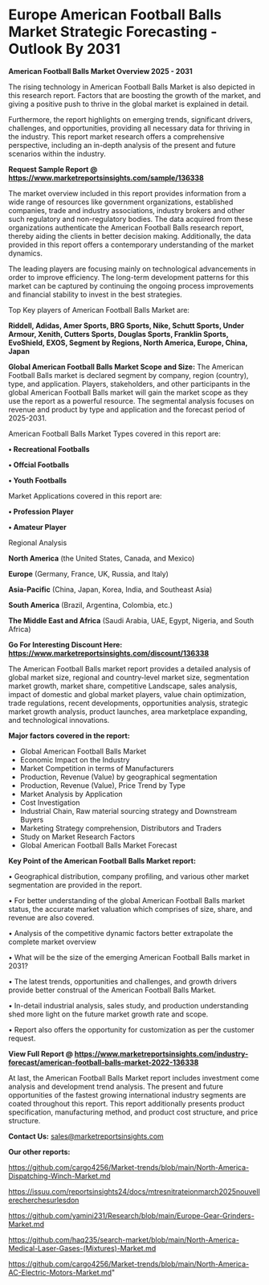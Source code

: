  # Europe American Football Balls Market Strategic Forecasting - Outlook By 2031

<Strong> American Football Balls Market Overview 2025 - 2031</strong>

The rising technology in American Football Balls Market is also depicted in this research report. Factors that are boosting the growth of the market, and giving a positive push to thrive in the global market is explained in detail.

Furthermore, the report highlights on emerging trends, significant drivers, challenges, and opportunities, providing all necessary data for thriving in the industry. This report market research offers a comprehensive perspective, including an in-depth analysis of the present and future scenarios within the industry.

<strong>Request Sample Report @ <a href=https://www.marketreportsinsights.com/sample/136338>https://www.marketreportsinsights.com/sample/136338</a></strong>

The market overview included in this report provides information from a wide range of resources like government organizations, established companies, trade and industry associations, industry brokers and other such regulatory and non-regulatory bodies. The data acquired from these organizations authenticate the American Football Balls research report, thereby aiding the clients in better decision making. Additionally, the data provided in this report offers a contemporary understanding of the market dynamics.

The leading players are focusing mainly on technological advancements in order to improve efficiency. The long-term development patterns for this market can be captured by continuing the ongoing process improvements and financial stability to invest in the best strategies.

Top Key players of American Football Balls Market are:

<strong>Riddell, Adidas, Amer Sports, BRG Sports, Nike, Schutt Sports, Under Armour, Xenith, Cutters Sports, Douglas Sports, Franklin Sports, EvoShield, EXOS, Segment by Regions, North America, Europe, China, Japan</strong>

<strong><b>Global American Football Balls Market Scope and Size:</b></strong>
The American Football Balls market is declared segment by company, region (country), type, and application. Players, stakeholders, and other participants in the global American Football Balls market will gain the market scope as they use the report as a powerful resource. The segmental analysis focuses on revenue and product by type and application and the forecast period of 2025-2031.

American Football Balls Market Types covered in this report are:

<strong>• Recreational Footballs

• Offcial Footballs

• Youth Footballs</strong>

Market Applications covered in this report are:

<strong>• Profession Player

• Amateur Player</strong> 

Regional Analysis

<strong>North America</strong> (the United States, Canada, and Mexico)

<strong>Europe</strong> (Germany, France, UK, Russia, and Italy)

<strong>Asia-Pacific</strong> (China, Japan, Korea, India, and Southeast Asia)

<strong>South America</strong> (Brazil, Argentina, Colombia, etc.)

<strong>The Middle East and Africa</strong> (Saudi Arabia, UAE, Egypt, Nigeria, and South Africa)

<strong>Go For Interesting Discount Here: <a href=https://www.marketreportsinsights.com/discount/136338>https://www.marketreportsinsights.com/discount/136338</a></strong>

The American Football Balls market report provides a detailed analysis of global market size, regional and country-level market size, segmentation market growth, market share, competitive Landscape, sales analysis, impact of domestic and global market players, value chain optimization, trade regulations, recent developments, opportunities analysis, strategic market growth analysis, product launches, area marketplace expanding, and technological innovations.

<strong><b>Major factors covered in the report:</b></strong>
<ul>
  <li>Global American Football Balls Market </li>
  <li>Economic Impact on the Industry</li>
  <li>Market Competition in terms of Manufacturers</li>
  <li>Production, Revenue (Value) by geographical segmentation</li>
  <li>Production, Revenue (Value), Price Trend by Type</li>
  <li>Market Analysis by Application</li>
  <li>Cost Investigation</li>
  <li>Industrial Chain, Raw material sourcing strategy and Downstream Buyers</li>
  <li>Marketing Strategy comprehension, Distributors and Traders</li>
  <li>Study on Market Research Factors</li>
  <li>Global American Football Balls Market Forecast</li>
</ul>

<strong><b>Key Point of the American Football Balls Market report:</b></strong>

• Geographical distribution, company profiling, and various other market segmentation are provided in the report.

• For better understanding of the global American Football Balls market status, the accurate market valuation which comprises of size, share, and revenue are also covered.

• Analysis of the competitive dynamic factors better extrapolate the complete market overview

• What will be the size of the emerging American Football Balls market in 2031?

• The latest trends, opportunities and challenges, and growth drivers provide better construal of the American Football Balls Market.

• In-detail industrial analysis, sales study, and production understanding shed more light on the future market growth rate and scope.

• Report also offers the opportunity for customization as per the customer request.

<strong><b>View Full Report @ <a href=https://www.marketreportsinsights.com/industry-forecast/american-football-balls-market-2022-136338>https://www.marketreportsinsights.com/industry-forecast/american-football-balls-market-2022-136338</a></b></strong>


At last, the American Football Balls Market report includes investment come analysis and development trend analysis. The present and future opportunities of the fastest growing international industry segments are coated throughout this report. This report additionally presents product specification, manufacturing method, and product cost structure, and price structure.

<strong>Contact Us:</strong>
sales@marketreportsinsights.com

<strong>Our other reports:</strong>

<a href=https://github.com/cargo4256/Market-trends/blob/main/North-America-Dispatching-Winch-Market.md>https://github.com/cargo4256/Market-trends/blob/main/North-America-Dispatching-Winch-Market.md</a>

<a href=https://issuu.com/reportsinsights24/docs/mtresnitrateionmarch2025nouvellerecherchesurlesdon>https://issuu.com/reportsinsights24/docs/mtresnitrateionmarch2025nouvellerecherchesurlesdon</a>

<a href=https://github.com/yamini231/Research/blob/main/Europe-Gear-Grinders-Market.md>https://github.com/yamini231/Research/blob/main/Europe-Gear-Grinders-Market.md</a>

<a href=https://github.com/haq235/search-market/blob/main/North-America-Medical-Laser-Gases-(Mixtures)-Market.md>https://github.com/haq235/search-market/blob/main/North-America-Medical-Laser-Gases-(Mixtures)-Market.md</a>

<a href=https://github.com/cargo4256/Market-trends/blob/main/North-America-AC-Electric-Motors-Market.md>https://github.com/cargo4256/Market-trends/blob/main/North-America-AC-Electric-Motors-Market.md</a>"
